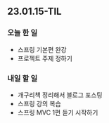 ## 23.01.15-TIL

### 오늘 한 일
- 스프링 기본편 완강
- 프로젝트 주제 정하기

### 내일 할 일
- 개구리책 정리해서 블로그 포스팅
- 스프링 강의 복습
- 스프링 MVC 1편 듣기 시작하기
